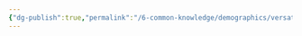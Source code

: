 ```yaml
---
{"dg-publish":true,"permalink":"/6-common-knowledge/demographics/versatile-heritages/mixed-lineage/fey-lineage/","noteIcon":""}
---
```


